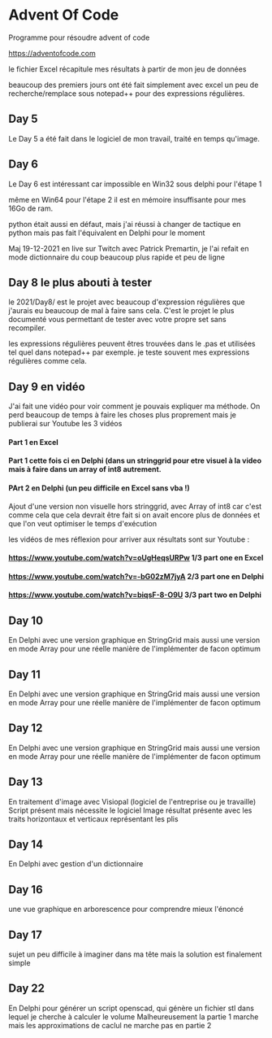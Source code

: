 # Advent Of Code
Programme pour résoudre advent of code


https://adventofcode.com

le fichier Excel récapitule mes résultats à partir de mon jeu de données

beaucoup des premiers jours ont été fait simplement avec excel
un peu de recherche/remplace sous notepad++ pour des expressions régulières.


## Day 5
Le Day 5 a été fait dans le logiciel de mon travail, traité en temps qu'image.

## Day 6
Le Day 6 est intéressant car impossible en Win32 sous delphi pour l'étape 1

même en Win64 pour l'étape 2 il est en mémoire insuffisante pour mes 16Go de ram.

python était aussi en défaut, mais j'ai réussi à changer de tactique en python mais pas fait l'équivalent en Delphi pour le moment

Maj 19-12-2021 en live sur Twitch avec Patrick Premartin, je l'ai refait en mode dictionnaire du coup beaucoup plus rapide et peu de ligne

## Day 8 le plus abouti à tester
le 2021/Day8/ est le projet avec beaucoup d'expression régulières que j'aurais eu beaucoup de mal à faire sans cela.
C'est le projet le plus documenté vous permettant de tester avec votre propre set sans recompiler.

les expressions régulières peuvent êtres trouvées dans le .pas et utilisées tel quel dans notepad++ par exemple.
je teste souvent mes expressions régulières comme cela.

## Day 9 en vidéo
J'ai fait une vidéo pour voir comment je pouvais expliquer ma méthode.
On perd beaucoup de temps à faire les choses plus proprement mais je publierai sur Youtube les 3 vidéos
####  Part 1 en Excel
####  Part 1 cette fois ci en Delphi (dans un stringgrid pour etre visuel à la video mais à faire dans un array of int8 autrement.
####  PArt 2 en Delphi (un peu difficile en Excel sans vba !)
  
  Ajout d'une version non visuelle hors stringgrid, avec Array of int8 car c'est comme cela que cela devrait être fait si on avait encore plus de données et que l'on veut optimiser le temps d'exécution
  
  les vidéos de mes réflexion pour arriver aux résultats sont sur Youtube :
 #### https://www.youtube.com/watch?v=oUgHeqsURPw  1/3 part one en Excel
 #### https://www.youtube.com/watch?v=-bG02zM7jyA  2/3 part one en Delphi
 #### https://www.youtube.com/watch?v=biqsF-8-O9U  3/3 part two en Delphi
  
## Day 10

En Delphi avec une version graphique en StringGrid mais aussi une version en mode Array pour une réelle manière de l'implémenter de facon optimum

## Day 11

En Delphi avec une version graphique en StringGrid mais aussi une version en mode Array pour une réelle manière de l'implémenter de facon optimum

## Day 12

En Delphi avec une version graphique en StringGrid mais aussi une version en mode Array pour une réelle manière de l'implémenter de facon optimum

## Day 13

En traitement d'image avec Visiopal (logiciel de l'entreprise ou je travaille)
Script présent mais nécessite le logiciel
Image résultat présente avec les traits horizontaux et verticaux représentant les plis

## Day 14

En Delphi avec gestion d'un dictionnaire

## Day 16

une vue graphique en arborescence pour comprendre mieux l'énoncé

## Day 17

sujet un peu difficile à imaginer dans ma tête mais la solution est finalement simple

## Day 22

En Delphi pour générer un script openscad, qui génère un fichier stl dans lequel je cherche à calculer le volume
Malheureusement la partie 1 marche mais les approximations de caclul ne marche pas en partie 2

